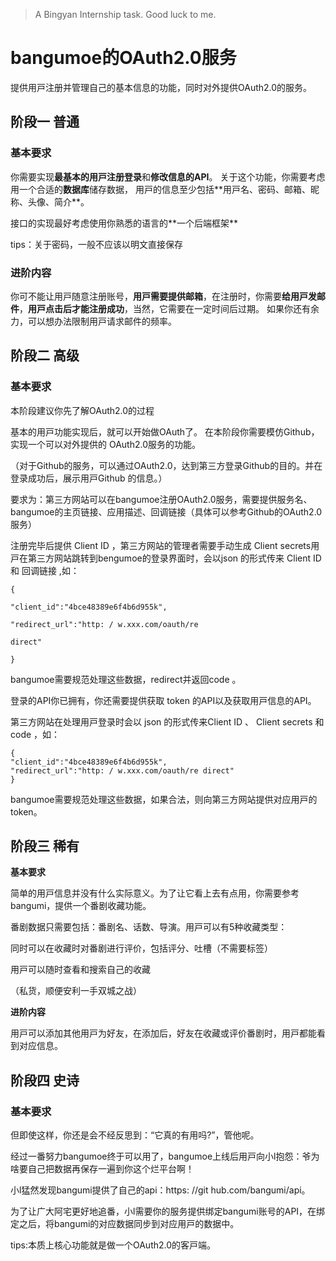 

> A Bingyan Internship task. Good luck to me.

# bangumoe的OAuth2.0服务 

提供⽤⼾注册并管理⾃⼰的基本信息的功能，同时对外提供OAuth2.0的服务。 

## 阶段⼀  普通

### 基本要求 

你需要实现**最基本的⽤⼾注册登录**和**修改信息的API**。 关于这个功能，你需要考虑⽤⼀个合适的**数据库**储存数据， ⽤⼾的信息⾄少包括**⽤⼾名、密码、邮箱、昵称、头像、简介**。

接⼝的实现最好考虑使⽤你熟悉的语⾔的**⼀个后端框架**

tips：关于密码，⼀般不应该以明⽂直接保存

### 进阶内容 

你可不能让⽤⼾随意注册账号，**⽤⼾需要提供邮箱**，在注册时，你需要**给⽤⼾发邮件**，**⽤⼾点击后才能注册成功**，当然，它需要在⼀定时间后过期。 如果你还有余⼒，可以想办法限制⽤⼾请求邮件的频率。 

## 阶段⼆ ⾼级

### 基本要求 

本阶段建议你先了解OAuth2.0的过程 

基本的⽤⼾功能实现后，就可以开始做OAuth了。 在本阶段你需要模仿Github，实现⼀个可以对外提供的 OAuth2.0服务的功能。 

（对于Github的服务，可以通过OAuth2.0，达到第三⽅登录Github的⽬的。并在登录成功后，展⽰⽤⼾Github 的信息。） 

要求为：第三⽅⽹站可以在bangumoe注册OAuth2.0服务，需要提供服务名、bangumoe的主⻚链接、应⽤描述、回调链接（具体可以参考Github的OAuth2.0服务） 

注册完毕后提供 Client ID ，第三⽅⽹站的管理者需要⼿动⽣成 Client secrets⽤⼾在第三⽅⽹站跳转到bengumoe的登录界⾯时，会以json 的形式传来 Client ID 和 回调链接 ,如：

```
{ 

"client_id":"4bce48389e6f4b6d955k", 

"redirect_url":"http: / w.xxx.com/oauth/re 

direct" 

} 
```

bangumoe需要规范处理这些数据，redirect并返回code 。 

登录的API你已拥有，你还需要提供获取 token 的API以及获取⽤⼾信息的API。 

第三⽅⽹站在处理⽤⼾登录时会以 json 的形式传来Client ID 、 Client secrets 和 code ，如：

```
{ 
"client_id":"4bce48389e6f4b6d955k",
"redirect_url":"http: / w.xxx.com/oauth/re direct"
}
```

 bangumoe需要规范处理这些数据，如果合法，则向第三⽅⽹站提供对应⽤⼾的 token。 

## 阶段三 稀有

**基本要求** 

简单的⽤⼾信息并没有什么实际意义。为了让它看上去有点⽤，你需要参考bangumi，提供⼀个番剧收藏功能。 

番剧数据只需要包括：番剧名、话数、导演。⽤⼾可以有5种收藏类型： 

同时可以在收藏时对番剧进⾏评价，包括评分、吐槽（不需要标签） 

⽤⼾可以随时查看和搜索⾃⼰的收藏 

（私货，顺便安利⼀⼿双城之战） 

**进阶内容** 

⽤⼾可以添加其他⽤⼾为好友，在添加后，好友在收藏或评价番剧时，⽤⼾都能看到对应信息。

## 阶段四 史诗

### 基本要求 

但即使这样，你还是会不经反思到：“它真的有⽤吗?”，管他呢。 

经过⼀番努⼒bangumoe终于可以⽤了，bangumoe上线后⽤⼾向⼩l抱怨：爷为啥要⾃⼰把数据再保存⼀遍到你这个烂平台啊！ 

⼩l猛然发现bangumi提供了⾃⼰的api：https: //git hub.com/bangumi/api。 

为了让⼴⼤阿宅更好地追番，⼩l需要你的服务提供绑定bangumi账号的API，在绑定之后，将bangumi的对应数据同步到对应⽤⼾的数据中。 

tips:本质上核⼼功能就是做⼀个OAuth2.0的客⼾端。 
